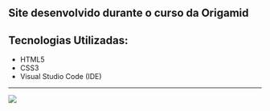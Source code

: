 ## Site desenvolvido durante o curso da Origamid

## Tecnologias Utilizadas:
- HTML5
- CSS3
- Visual Studio Code (IDE)

<hr>
<img src="https://user-images.githubusercontent.com/57225298/102698717-3cb6d800-421e-11eb-8217-b6066ba09bab.png">
